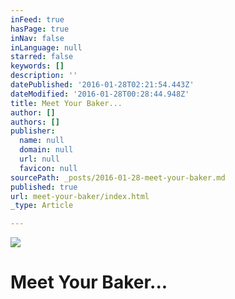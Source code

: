 ```yaml
---
inFeed: true
hasPage: true
inNav: false
inLanguage: null
starred: false
keywords: []
description: ''
datePublished: '2016-01-28T02:21:54.443Z'
dateModified: '2016-01-28T00:28:44.948Z'
title: Meet Your Baker...
author: []
authors: []
publisher:
  name: null
  domain: null
  url: null
  favicon: null
sourcePath: _posts/2016-01-28-meet-your-baker.md
published: true
url: meet-your-baker/index.html
_type: Article

---
```

![](https://the-grid-user-content.s3-us-west-2.amazonaws.com/14b2a666-836d-4c96-ac90-19be6359faea.tif)

# Meet Your Baker...